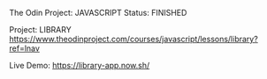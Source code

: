 The Odin Project: JAVASCRIPT
Status: FINISHED

Project: LIBRARY
https://www.theodinproject.com/courses/javascript/lessons/library?ref=lnav

Live Demo: https://library-app.now.sh/

